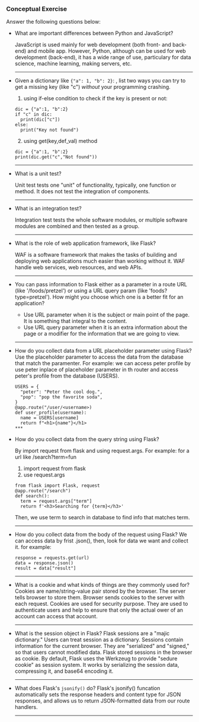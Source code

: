 ### Conceptual Exercise

Answer the following questions below:

- What are important differences between Python and JavaScript?
   
   JavaScript is used mainly for web development (both front- and back-end) and mobile app. However, Python, although can be used for web development (back-end), it has a wide range of use, particulary for data science, machine learning, making servers, etc.
   ***

- Given a dictionary like ``{"a": 1, "b": 2}``: , list two ways you
  can try to get a missing key (like "c") *without* your programming
  crashing.

  1. using if-else condition to check if the key is present or not:
    ```
    dic = {"a":1, "b":2}
    if "c" in dic:
      print(dic["c"])
    else:
      print("Key not found")
    ```
  
  2. using get(key,def_val) method
    ```
    dic = {"a":1, "b":2}
    print(dic.get("c","Not found"))
    ```
  ---

- What is a unit test?
  
  Unit test tests one "unit" of functionality, typically, one function or method. It does not test the integration of components.
  ***

- What is an integration test?
  
  Integration test tests the whole software modules, or multiple software modules are combined and then tested as a group.
  ***

- What is the role of web application framework, like Flask?
  
  WAF is a software framework that makes the tasks of building and deploying web applications much easier than working without it. WAF handle web services, web resources, and web APIs. 
  ***

- You can pass information to Flask either as a parameter in a route URL
  (like '/foods/pretzel') or using a URL query param (like
  'foods?type=pretzel'). How might you choose which one is a better fit
  for an application?

  - Use URL parameter when it is the subject or main point of the page. It is something that integral to the content.
  - Use URL query parameter when it is an extra information about the page or a modifier for the information that we are going to view.
  ***
- How do you collect data from a URL placeholder parameter using Flask?
  Use the placeholder parameter to access the data from the database that match the paramenter.
  For example: we can access peter profile by use peter inplace of placeholder parameter <username> in th router and access peter's profile from the database (USERS).
  ```
  USERS = {
    "peter": "Peter the cool dog.",
    "pop": "pop the favorite soda",
  }
  @app.route("/user/<username>)
  def user_profile(username):
    name = USERS[username]
    return f"<h1>{name"}</h1>
  ***

- How do you collect data from the query string using Flask?
  
  By import request from flask and using request.args.
  For example: for a url like /search?term=fun
  1. import request from flask
  2. use request.args
  ```
  from flask import Flask, request
  @app.route("/search")
  def search():
    term = request.args["term"]
    return f'<h3>Searching for {term}</h3>'
  ```
  Then, we use term to search in database to find info that matches term.
  ***
- How do you collect data from the body of the request using Flask?
  We can access data by frist .json(), then, look for data we want and collect it.
  for example:
  ```
  response = requests.get(url)
  data = response.json()
  result = data["result"]
  ```
  ***
- What is a cookie and what kinds of things are they commonly used for?
  Cookies are name/string-value pair stored by the browser. 
  The server tells browser to store them.
  Browser sends cookies to the server with each request.
  Cookies are used for security purpose. They are used to authenticate users and help to ensure that only the actual ower of an account can access that account.
  ***
- What is the session object in Flask?
  Flask sessions are a "majic dictionary." Users can treat session as a dictionary. Sessions contain information for the current browser. They are "serialized" and "signed," so that users cannot modified data. Flask stored sessions in the browser as cookie. By default, Flask uses the Werkzeug to provide "sedure cookie" as session system. It works by serializing the session data, compressing it, and base64 encoding it.
  ***
- What does Flask's `jsonify()` do?
    Flask's jsonify() funcation automatically sets the response headers and content type for JSON responses, and allows us to return JSON-formatted data from our route handlers.
    
  ***
